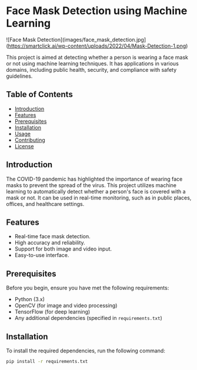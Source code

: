 # Face Mask Detection using Machine Learning

![Face Mask Detection](images/face_mask_detection.jpg](https://smartclick.ai/wp-content/uploads/2022/04/Mask-Detection-1.png)

This project is aimed at detecting whether a person is wearing a face mask or not using machine learning techniques. It has applications in various domains, including public health, security, and compliance with safety guidelines.

## Table of Contents

- [Introduction](#introduction)
- [Features](#features)
- [Prerequisites](#prerequisites)
- [Installation](#installation)
- [Usage](#usage)
- [Contributing](#contributing)
- [License](#license)

## Introduction

The COVID-19 pandemic has highlighted the importance of wearing face masks to prevent the spread of the virus. This project utilizes machine learning to automatically detect whether a person's face is covered with a mask or not. It can be used in real-time monitoring, such as in public places, offices, and healthcare settings.

## Features

- Real-time face mask detection.
- High accuracy and reliability.
- Support for both image and video input.
- Easy-to-use interface.

## Prerequisites

Before you begin, ensure you have met the following requirements:

- Python (3.x)
- OpenCV (for image and video processing)
- TensorFlow (for deep learning)
- Any additional dependencies (specified in `requirements.txt`)

## Installation

To install the required dependencies, run the following command:

```bash
pip install -r requirements.txt
